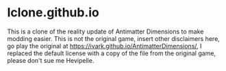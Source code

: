 # Iclone.github.io
This is a clone of the reality update of Antimatter Dimensions to make modding easier. This is not the original game, insert other disclaimers here, go play the original at https://ivark.github.io/AntimatterDimensions/, I replaced the default license with a copy of the file from the original game, please don't sue me Hevipelle.
